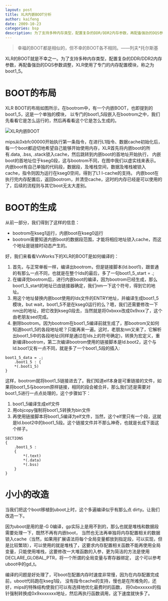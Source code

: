 ```yaml
---
layout: post
title: XLR内嵌BOOT分析
author: kaifeng
date: 2009-10-23
categories: bsp
description: 为了支持多种内存类型，配置复杂的DDR/DDR2内存参数，再配备强劲的DQS参数调整，XLR使用了专门的内存配置模块，称之为boot1_5。
---
```


> 幸福的BOOT都是相似的，但不幸的BOOT各不相同。——列夫*托尔斯基

XLR的BOOT就是不幸之一。为了支持多种内存类型，配置复杂的DDR/DDR2内存参数，再配备强劲的DQS参数调整，XLR使用了专门的内存配置模块，称之为boot1_5。

# BOOT的布局

XLR BOOT的布局如图所示，在bootrom中，有一个内嵌BOOT，也即提到的boot1_5，这是一个单独的模块， 以专门的boot1_5段嵌入在bootrom之中，我们先看看它是怎么运行的，然后再看看这个它是怎么生成的。

![XLR内嵌BOOT](/posts/assets/xlr-embedded-boot.png)

mips从0xbfc00000开始执行第一条指令，在进行L1指令、数据cache初始化后，每一个boot都迫切地希望自己能够开始使用内存，XLR首先将内嵌boot的所有.data, .bss, .stack锁入cache，然后跳转到内嵌boot的首地址开始执行， 内嵌boot的首地址位于kseg0段，这与bootrom不同，在图中我们以虚实线来表示。 内嵌boot有自己单独的代码段，数据段，及堆栈空间，数据及堆栈被锁入cache，指令则因为运行在kseg0空间，得到了L1 I-cache的支持。 内嵌boot在执行完内存配置后，返回bootrom，并清空cache，这时的内存已经是可以使用的了，后续的流程则与其它boot无太大差别。

# BOOT的生成

从前一部分，我们得到了这样的信息：
- bootrom在kseg1运行，内嵌boot在kseg0运行
- bootrom需要知道内嵌boot的数据段范围，才能将相应地址锁入cache，而这个地址是链接时动态产生的。

好，我们来看看VxWorks下的XLR的BOOT是如何编译的：

1. 首先，与正常单板一样，编译出bootrom，但是链接脚本(ld.boot1)，跟普通的有那么一点不同，也就是在整个lds的最后，多了一句boot1_5_start = .;
2. 在编译完bootrom后，进行内嵌boot的编译，因为bootrom已经生成，那么boot1_5_start的地址已由链接器确定，我们nm一下这个符号，得到它的地址。
3. 用这个地址替换内嵌boot使用的lds文件的ENTRY地址，并编译生成boot1_5模块，but wait，boot1_5不是在kseg0运行的么？嗯，我们还需要修改一下nm出的地址，把它改到kseg0段去，当然就是将0xbxxx改成0x9xxx了，这个由老朋友sed完成。
4. 删除bootrom。因为bootrom在boot1_5编译前就生成了，那bootrom又如何知道boot1_5的各段地址呢？只能再来一遍。这时，老朋友nm又来了，它解析出boot1_5中的各段地址(同样是通过在lds上的符号确定)，转换为宏定义，重新编译bootrom，第二次编译bootrom使用的链接脚本是ld.boot2，这个与ld.boot1又有一点不同，就是多了一个boot1_5段的插入:
```
boot1_5_data = .;
    .boot1_5 : {
    *(.boot1_5)
}
```

这样，bootrom就将boot1_5链接进去了。我们知道elf本身是可重链接的文件，如果将boot1_5与boorom原样链接，相同的段会被合并，那么我们还是需要对boot1_5进行一点点处理的，这个步骤如下：
1. boot1_5编译生成elf文件
2. 用objcopy强制将boot1_5转换为bin文件
3. 再使用链接脚本将boot1_5编译为elf文件，当然，这个elf里只有一个段，这就是ld.boot2中的boot1_5段。这个链接文件并不那么神奇，也就是长成下面这个样子。

```
SECTIONS
{
    .boot1_5 :
    {
        *(.text)
        *(.data)
        *(.bss)
    }
}
```

# 小小的改造

当我们把这个boot移植到uboot上时，这个多遍编译似乎有那么点 dirty。让我们改造一下。

因为uboot是用的是-G 0编译，gp实际上是用不到的，那么也就是堆栈和数据段需要处理一下，既然不再有内嵌boot， 当然也无法再单独将内存配置相关的数据锁入cache（当然，如果用扩展语法将每个全局变量都放到指定段，可以实现，但是比较繁琐），可以使用的就是堆栈了，这要求内存配置相关函数不能再使用全局变量，只能使用堆栈，这要修改一大堆函数的入参，更为简洁的方法是使用DECLARE_GLOBAL_PTR，将一个所谓的全局变量与寄存器绑定， 这个可以参考uboot中的gd_t。

编译的问题是好处理了，可boot在配置内存时速度非常慢，因为在内存配置完成前，uboot代码跑在kseg1段， 没有指令cache的支持，慢也是在所难免的，还好，mips的特殊结构使我们可以有选择地优化最费时的函数， 将0xbxxxxxx的指针强制转换成0x9xxxxxxx地址，然后再执行函数调用，这下速度就快多了。
